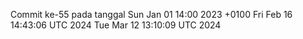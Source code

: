 Commit ke-55 pada tanggal Sun Jan 01 14:00 2023 +0100
Fri Feb 16 14:43:06 UTC 2024
Tue Mar 12 13:10:09 UTC 2024
